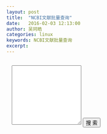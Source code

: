 ```yaml
---
layout: post
title:  "NCBI文献批量查询"
date:   2016-02-03 12:13:00
author: 吴珂皓
categories: linux
keywords: NCBI文献批量查询
excerpt: 
---
```

<style>
  .query, .result {
    padding: 1em;
  }
  .result > ul > li {
    list-style-type:none;
    margin-bottom:0.5em;
  }
  .result > ul > li > h5 {
    padding:0;
    margin:0;
  }
  .result > ul > li > h5 > .title {
    font-size: 1em;
  }
  .result > ul > li > span {
    font-size: 0.8em;
    color: #BBB;
  }
  .result > ul > li > .author {
    padding-left:1em;
  }
  .process {
    display: none
  }
</style>
<div class = "query">
  <textarea class="form-control" rows="10"></textarea>
  <button type="button" id = "query" class="btn btn-primary btn-lg btn-block">搜  索</button>
</div>
<div class="progress">
  <div class="progress-bar" role="progressbar" aria-valuenow="60" aria-valuemin="0" aria-valuemax="100" style="width: 0%;">
  </div>
</div>
<div class = "result">
</div>
<script type="text/javascript" src="/js/jquery-1.11.3.min.js"></script>
<script>
var query  = function(keyword){
    var xmlDoc 
    $.ajax({
        url:"http://eutils.ncbi.nlm.nih.gov/entrez/eutils/esearch.fcgi?usehistory=y&db=pubmed&term="+keyword,
        dataType:'xml',
        type:'get',
        success:function(xmlDoc){
          var ids = $.trim($(xmlDoc).find('IdList').text()).split("\n")
          var totalItem = $("<ul></ul>")
          $.each(ids,function(i,v){
              $.ajax({
                  url:"http://eutils.ncbi.nlm.nih.gov/entrez/eutils/esummary.fcgi?db=pubmed&id=" + ids[i],
                  dataType:'xml',
                  type:'get',
                  success:function(data){
                      console.log(data)
                      var title = $(data).find('[Name="Title"]').text()
                      var url = "http://www.ncbi.nlm.nih.gov/pubmed/?term="+$(data).find('[Name="pubmed"]').text()
                      var author = $(data).find('[Name="LastAuthor"]').text()
                      var journal = $(data).find('[Name="Source"]').text()
                      var date = $(data).find('[Name="PubDate"]').text()
                      var title = $("<h5></h5>").append($("<a></a>").html(title).attr("href",url)).addClass("title")
                      var author = $("<span></span>").html("Last Author: "+author).addClass("author")
                      var journal = $("<span></span>").html("[" + journal + "]").addClass("journal")
                      var date = $("<span></span>").html("Publish Date: " + date).addClass("pubdate")
                      var item = $("<li></li>").append(title).append(author).append(date).append(journal)
                      totalItem.append(item)
                  },
                  async:false
              })
          })
          $(".result").prepend(totalItem)
          $(".result").prepend($("<h4></h4>").html(keyword))
        },
        async:false
    })
}

$("#query").click(function(){
  $(".query").hide()
  $(".progress").show()
  setTimeout(function(){
    var data = $.trim($("textarea").val()).split("\n")
    for(var i = 0; i < data.length; i++){
      $(".progress-bar").css("width",(i+1)*100/data.length + "%")
      setTimeout(function(){
        query(data[i])
      },100)
    }
  }, 300);

})
</script>
